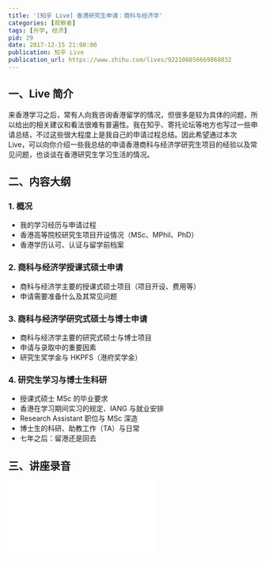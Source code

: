 ```yaml
---
title: '[知乎 Live] 香港研究生申请：商科与经济学'
categories: [观察者]
tags: [升学, 经济]
pid: 29
date: 2017-12-15 21:00:00
publication: 知乎 Live
publication_url: https://www.zhihu.com/lives/922106856669868032
---
```


## 一、Live 简介

来香港学习之后，常有人向我咨询香港留学的情况，但很多是较为具体的问题，所以给出的相关建议和看法很难有普遍性。我在知乎、寄托论坛等地方也写过一些申请总结，不过这些很大程度上是我自己的申请过程总结。因此希望通过本次 Live，可以向你介绍一些我总结的申请香港商科与经济学研究生项目的经验以及常见问题，也谈谈在香港研究生学习生活的情况。<!--more-->

## 二、内容大纲

### 1. 概况

  - 我的学习经历与申请过程
  - 香港高等院校研究生项目开设情况（MSc、MPhil、PhD）
  - 香港学历认可、认证与留学前档案

### 2. 商科与经济学授课式硕士申请

  - 商科与经济学主要的授课式硕士项目（项目开设、费用等）
  - 申请需要准备什么及其常见问题

### 3. 商科与经济学研究式硕士与博士申请

  - 商科与经济学主要的研究式硕士与博士项目
  - 申请与录取中的重要因素
  - 研究生奖学金与 HKPFS（港府奖学金）

### 4. 研究生学习与博士生科研

  - 授课式硕士 MSc 的毕业要求
  - 香港在学习期间实习的规定、IANG 与就业安排
  - Research Assistant 职位与 MSc 深造
  - 博士生的科研、助教工作（TA）与日常
  - 七年之后：留港还是回去

## 三、讲座录音

<iframe src="//player.bilibili.com/player.html?aid=803251607&bvid=BV1Cy4y1g78Q&cid=345033679&page=1" scrolling="no" border="0" frameborder="no" framespacing="0" allowfullscreen="true"> </iframe>